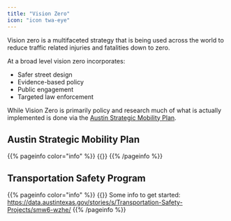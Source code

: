 ```yaml
---
title: "Vision Zero"
icon: "icon twa-eye"
---
```

Vision zero is a multifaceted strategy that is being used across the world to reduce traffic related injuries and fatalities down to zero.
<!--more-->

At a broad level vision zero incorporates:

- Safer street design
- Evidence-based policy
- Public engagement
- Targeted law enforcement

While Vision Zero is primarily policy and research much of what is actually implemented is done via the [Austin Strategic Mobility Plan](https://www.austintexas.gov/department/austin-strategic-mobility-plan).

## Austin Strategic Mobility Plan

{{% pageinfo color="info" %}}
{{<contribute>}}
{{% /pageinfo %}}

## Transportation Safety Program

{{% pageinfo color="info" %}}
{{<contribute>}}
Some info to get started: https://data.austintexas.gov/stories/s/Transportation-Safety-Projects/smw6-wzhe/
{{% /pageinfo %}}